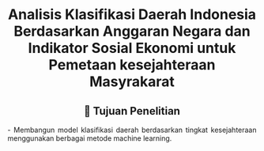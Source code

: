 <div align="center"> 

# Analisis Klasifikasi Daerah Indonesia Berdasarkan Anggaran Negara dan Indikator Sosial Ekonomi untuk Pemetaan kesejahteraan Masyrakarat

## 📝 Tujuan Penelitian 
<div align="justify">
- Membangun model klasifikasi daerah berdasarkan tingkat kesejahteraan menggunakan berbagai metode machine learning.
